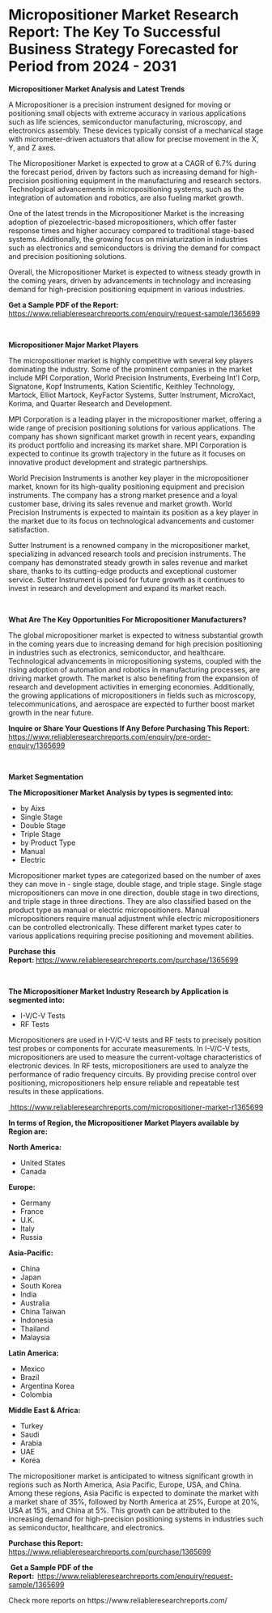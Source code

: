 <p><h1>Micropositioner Market Research Report: The Key To Successful Business Strategy Forecasted for Period from 2024 - 2031</h1></p><p><strong>Micropositioner Market Analysis and Latest Trends</strong></p>
<p><p>A Micropositioner is a precision instrument designed for moving or positioning small objects with extreme accuracy in various applications such as life sciences, semiconductor manufacturing, microscopy, and electronics assembly. These devices typically consist of a mechanical stage with micrometer-driven actuators that allow for precise movement in the X, Y, and Z axes.</p><p>The Micropositioner Market is expected to grow at a CAGR of 6.7% during the forecast period, driven by factors such as increasing demand for high-precision positioning equipment in the manufacturing and research sectors. Technological advancements in micropositioning systems, such as the integration of automation and robotics, are also fueling market growth.</p><p>One of the latest trends in the Micropositioner Market is the increasing adoption of piezoelectric-based micropositioners, which offer faster response times and higher accuracy compared to traditional stage-based systems. Additionally, the growing focus on miniaturization in industries such as electronics and semiconductors is driving the demand for compact and precision positioning solutions.</p><p>Overall, the Micropositioner Market is expected to witness steady growth in the coming years, driven by advancements in technology and increasing demand for high-precision positioning equipment in various industries.</p></p>
<p><strong>Get a Sample PDF of the Report:&nbsp;</strong> <a href="https://www.reliableresearchreports.com/enquiry/request-sample/1365699">https://www.reliableresearchreports.com/enquiry/request-sample/1365699</a></p>
<p>&nbsp;</p>
<p><strong>Micropositioner Major Market Players</strong></p>
<p><p>The micropositioner market is highly competitive with several key players dominating the industry. Some of the prominent companies in the market include MPI Corporation, World Precision Instruments, Everbeing Int'l Corp, Signatone, Kopf Instruments, Kation Scientific, Keithley Technology, Martock, Elliot Martock, KeyFactor Systems, Sutter Instrument, MicroXact, Korima, and Quarter Research and Development.</p><p>MPI Corporation is a leading player in the micropositioner market, offering a wide range of precision positioning solutions for various applications. The company has shown significant market growth in recent years, expanding its product portfolio and increasing its market share. MPI Corporation is expected to continue its growth trajectory in the future as it focuses on innovative product development and strategic partnerships.</p><p>World Precision Instruments is another key player in the micropositioner market, known for its high-quality positioning equipment and precision instruments. The company has a strong market presence and a loyal customer base, driving its sales revenue and market growth. World Precision Instruments is expected to maintain its position as a key player in the market due to its focus on technological advancements and customer satisfaction.</p><p>Sutter Instrument is a renowned company in the micropositioner market, specializing in advanced research tools and precision instruments. The company has demonstrated steady growth in sales revenue and market share, thanks to its cutting-edge products and exceptional customer service. Sutter Instrument is poised for future growth as it continues to invest in research and development and expand its market reach.</p></p>
<p>&nbsp;</p>
<p><strong>What Are The Key Opportunities For Micropositioner Manufacturers?</strong></p>
<p><p>The global micropositioner market is expected to witness substantial growth in the coming years due to increasing demand for high precision positioning in industries such as electronics, semiconductor, and healthcare. Technological advancements in micropositioning systems, coupled with the rising adoption of automation and robotics in manufacturing processes, are driving market growth. The market is also benefiting from the expansion of research and development activities in emerging economies. Additionally, the growing applications of micropositioners in fields such as microscopy, telecommunications, and aerospace are expected to further boost market growth in the near future.</p></p>
<p><strong>Inquire or Share Your Questions If Any Before Purchasing This Report:</strong> <a href="https://www.reliableresearchreports.com/enquiry/pre-order-enquiry/1365699">https://www.reliableresearchreports.com/enquiry/pre-order-enquiry/1365699</a></p>
<p>&nbsp;</p>
<p><strong>Market Segmentation</strong></p>
<p><strong>The Micropositioner Market Analysis by types is segmented into:</strong></p>
<p><ul><li>by Aixs</li><li>Single Stage</li><li>Double Stage</li><li>Triple Stage</li><li>by Product Type</li><li>Manual</li><li>Electric</li></ul></p>
<p><p>Micropositioner market types are categorized based on the number of axes they can move in - single stage, double stage, and triple stage. Single stage micropositioners can move in one direction, double stage in two directions, and triple stage in three directions. They are also classified based on the product type as manual or electric micropositioners. Manual micropositioners require manual adjustment while electric micropositioners can be controlled electronically. These different market types cater to various applications requiring precise positioning and movement abilities.</p></p>
<p><strong>Purchase this Report:&nbsp;</strong><a href="https://www.reliableresearchreports.com/purchase/1365699">https://www.reliableresearchreports.com/purchase/1365699</a></p>
<p>&nbsp;</p>
<p><strong>The Micropositioner Market Industry Research by Application is segmented into:</strong></p>
<p><ul><li>I-V/C-V Tests</li><li>RF Tests</li></ul></p>
<p><p>Micropositioners are used in I-V/C-V tests and RF tests to precisely position test probes or components for accurate measurements. In I-V/C-V tests, micropositioners are used to measure the current-voltage characteristics of electronic devices. In RF tests, micropositioners are used to analyze the performance of radio frequency circuits. By providing precise control over positioning, micropositioners help ensure reliable and repeatable test results in these applications.</p></p>
<p><a href="https://www.reliableresearchreports.com/micropositioner-market-r1365699">&nbsp;https://www.reliableresearchreports.com/micropositioner-market-r1365699</a></p>
<p><strong>In terms of Region, the Micropositioner Market Players available by Region are:</strong></p>
<p>
    <p> <strong> North America: </strong>
        <ul>
            <li>United States</li>
            <li>Canada</li>
        </ul>
        </p> 
    <p> <strong> Europe: </strong>
        <ul>
            <li>Germany</li>
            <li>France</li>
            <li>U.K.</li>
            <li>Italy</li>
            <li>Russia</li>
        </ul>
        </p> 
    <p> <strong> Asia-Pacific: </strong>
        <ul>
            <li>China</li>
            <li>Japan</li>
            <li>South Korea</li>
            <li>India</li>
            <li>Australia</li>
            <li>China Taiwan</li>
            <li>Indonesia</li>
            <li>Thailand</li>
            <li>Malaysia</li>
        </ul>
        </p> 
    <p> <strong> Latin America: </strong>
        <ul>
            <li>Mexico</li>
            <li>Brazil</li>
            <li>Argentina Korea</li>
            <li>Colombia</li>
        </ul>
        </p> 
    <p> <strong> Middle East & Africa: </strong>
        <ul>
            <li>Turkey</li>
            <li>Saudi</li>
            <li>Arabia</li>
            <li>UAE</li>
            <li>Korea</li>
        </ul>
    </p>
    </p>
<p><p>The micropositioner market is anticipated to witness significant growth in regions such as North America, Asia Pacific, Europe, USA, and China. Among these regions, Asia Pacific is expected to dominate the market with a market share of 35%, followed by North America at 25%, Europe at 20%, USA at 15%, and China at 5%. This growth can be attributed to the increasing demand for high-precision positioning systems in industries such as semiconductor, healthcare, and electronics.</p></p>
<p><strong>Purchase this Report: </strong><a href="https://www.reliableresearchreports.com/purchase/1365699">https://www.reliableresearchreports.com/purchase/1365699</a></p>
<p>&nbsp;<strong>Get a Sample PDF of the Report:&nbsp;&nbsp;</strong><a href="https://www.reliableresearchreports.com/enquiry/request-sample/1365699">https://www.reliableresearchreports.com/enquiry/request-sample/1365699</a></p>
<p><strong></strong></p>
<p>Check more reports on https://www.reliableresearchreports.com/</p>